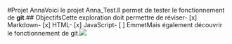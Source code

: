 #Projet AnnaVoici le projet Anna_Test.Il permet de tester le fonctionnement de **git**.## ObjectifsCette exploration doit permettre de réviser- [x] Markdown- [x] HTML- [x] JavaScript- [ ] EmmetMais également découvrir le fonctionnement de git.![](https://www.01gifs.com/smileys/reflexion/1.gif)
